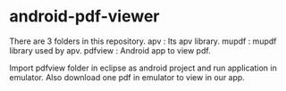 android-pdf-viewer
==================

There are 3 folders in this repository.
apv : Its apv library.
mupdf : mupdf library used by apv.
pdfview : Android app to view pdf.

Import pdfview folder in eclipse as android project and run application in emulator.
Also download one pdf in emulator to view in our app.